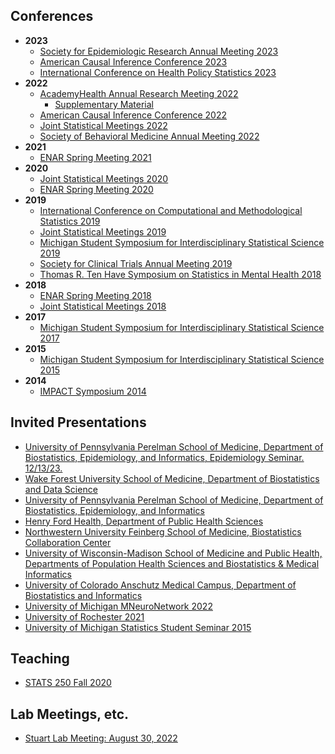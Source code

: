 ## Conferences

- **2023**
  - [Society for Epidemiologic Research Annual Meeting 2023](/ser2023.pdf)
  - [American Causal Inference Conference 2023](/acic2023.pdf)
  - [International Conference on Health Policy Statistics 2023](/ichps2023.pdf)
- **2022**
  - [AcademyHealth Annual Research Meeting 2022](/academyhealth2022.pdf)  
    - [Supplementary Material](/academyhealth2022-supplement.pdf)
  - [American Causal Inference Conference 2022](/acic2022.pdf) 
  - [Joint Statistical Meetings 2022](/jsm2022.pdf)
  - [Society of Behavioral Medicine Annual Meeting 2022](/sbm2022.pdf)
- **2021**
  - [ENAR Spring Meeting 2021](/enar2021.pdf)
- **2020**
  - [Joint Statistical Meetings 2020](/jsm2020.pdf)
  - [ENAR Spring Meeting 2020](/enar2020.pdf)
- **2019**
  - [International Conference on Computational and Methodological Statistics 2019](/cmstatistics2019.pdf)
  - [Joint Statistical Meetings 2019](/jsm2019.pdf)
  - [Michigan Student Symposium for Interdisciplinary Statistical Science 2019](/mssiss2019.pdf)
  - [Society for Clinical Trials Annual Meeting 2019](/sct2019.pdf)
  - [Thomas R. Ten Have Symposium on Statistics in Mental Health 2018](/tenhave2018.pdf)
- **2018**
  - [ENAR Spring Meeting 2018](/enar2018.pdf)
  - [Joint Statistical Meetings 2018](/jsm2018.pdf)
- **2017**
  - [Michigan Student Symposium for Interdisciplinary Statistical Science
    2017](/mssiss2017.pdf)
- **2015**
  - [Michigan Student Symposium for Interdisciplinary Statistical Science
    2015](/SMARTsize-poster.pdf)
- **2014**
  - [IMPACT Symposium 2014](/SMARTsize-poster.pdf)


## Invited Presentations

- [University of Pennsylvania Perelman School of Medicine, Department of Biostatistics, Epidemiology, and Informatics, Epidemiology Seminar. 12/13/23.](/dbeiepi2023.pdf)
- [Wake Forest University School of Medicine, Department of Biostatistics and Data Science](/wfusm2023.pdf)
- [University of Pennsylvania Perelman School of Medicine, Department of Biostatistics, Epidemiology, and Informatics](/upenn2023.pdf)
- [Henry Ford Health, Department of Public Health Sciences](/henryford2023.pdf)
- [Northwestern University Feinberg School of Medicine, Biostatistics Collaboration Center](/nubcc2023.pdf)
- [University of Wisconsin-Madison School of Medicine and Public Health, Departments of Population Health Sciences and Biostatistics & Medical Informatics](/wisc2023.pdf)
- [University of Colorado Anschutz Medical Campus, Department of Biostatistics and Informatics](/colorado2023.pdf)
- [University of Michigan MNeuroNetwork 2022](/talk-mneuronet-2022/index.html)
- [University of Rochester 2021](/talk-urmc-2021/index.html)
- [University of Michigan Statistics Student Seminar 2015](/stats-student-seminar2015.pdf)

## Teaching

- [STATS 250 Fall 2020](/250fa20-slides)

## Lab Meetings, etc.

- [Stuart Lab Meeting: August 30, 2022](/stuartAug2022.pdf)
